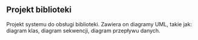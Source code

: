 ## Projekt biblioteki 

Projekt systemu do obsługi biblioteki. Zawiera on diagramy UML, takie jak: diagram klas, diagram sekwencji, diagram przepływu danych.
